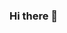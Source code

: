 ### Hi there 👋

<!--
**hawk2213/hawk2213** is a ✨ _special_ ✨ repository because its `README.md` (this file) appears on your GitHub profile.

Here are some ideas to get you started:

- 🔭 I’m currently working on ...learning to code better
- 🌱 I’m currently learning ...some Linux, Java
- 👯 I’m looking to collaborate on ...beginning, commitment
- 🤔 I’m looking for help with ...anything useful 
- 💬 Ask me about ...whatever I'll either answer or no
- 📫 How to reach me: ...same as how to teach anyone by example
- 😄 Pronouns: ...don't have any to say right now
- ⚡ Fun fact: ... the shadow and light on the moon moves from right to left 
-->
